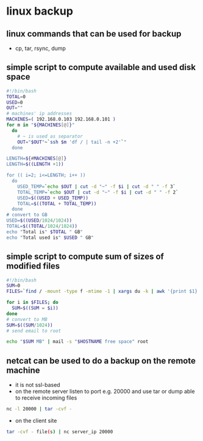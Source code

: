 # linux backup

## linux commands that can be used for backup 
+ cp, tar, rsync, dump

## simple script to compute available and used disk space 
```sh
#!/bin/bash
TOTAL=0
USED=0
OUT=""
# machines' ip addresses
MACHINES=( 192.168.0.103 192.168.0.101 )
for m in "${MACHINES[@]}"
  do
    # ~ is used as separator
    OUT="$OUT"~`ssh $m 'df / | tail -n +2'`"
  done

LENGTH=${#MACHINES[@]}
LENGTH=$((LENGTH +1))

for (( i=2; i<=LENGTH; i++ ))
  do
    USED_TEMP=`echo $OUT | cut -d "~" -f $i | cut -d " " -f 3`
    TOTAL_TEMP=`echo $OUT | cut -d "~" -f $i | cut -d " " -f 2`
    USED=$((USED + USED_TEMP))
    TOTAL=$((TOTAL + TOTAL_TEMP))
  done
# convert to GB
USED=$((USED/1024/1024))
TOTAL=$((TOTAL/1024/1024))
echo "Total is" $TOTAL " GB"
echo "Total used is" $USED " GB"
```

## simple script to compute sum of sizes of modified files
```sh
#!/bin/bash
SUM=0
FILES=`find / -mount -type f -mtime -1 | xargs du -k | awk '{print $1}'`

for i in $FILES; do
  SUM=$((SUM = $i))
done
# convert to MB
SUM=$((SUM/1024))
# send email to root

echo "$SUM MB" | mail -s "$HOSTNAME free space" root 
```

## netcat can be used to do a backup on the remote machine
+ it is not ssl-based
+ on the remote server listen to port e.g. 20000 and use tar or dump able to receive incoming files
```sh
nc -l 20000 | tar -cvf -
```
+ on the client site
```sh
tar -cvf - file(s) | nc server_ip 20000 
```
